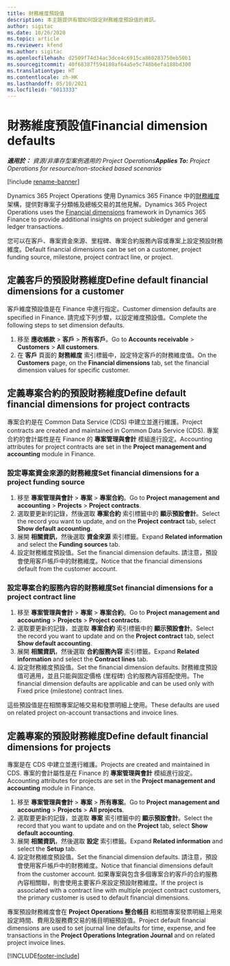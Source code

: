 ```yaml
---
title: 財務維度預設值
description: 本主題提供有關如何設定財務維度預設值的資訊。
author: sigitac
ms.date: 10/26/2020
ms.topic: article
ms.reviewer: kfend
ms.author: sigitac
ms.openlocfilehash: d2509f74d34ac3dce4c6915ca860283750eb50b1
ms.sourcegitcommit: 40f68387f594180af64a5e5c748b6efa188bd300
ms.translationtype: HT
ms.contentlocale: zh-HK
ms.lasthandoff: 05/10/2021
ms.locfileid: "6013333"
---
```

# <a name="financial-dimension-defaults"></a><span data-ttu-id="b2be7-103">財務維度預設值</span><span class="sxs-lookup"><span data-stu-id="b2be7-103">Financial dimension defaults</span></span>

<span data-ttu-id="b2be7-104">_**適用於：** 資源/非庫存型案例適用的 Project Operations_</span><span class="sxs-lookup"><span data-stu-id="b2be7-104">_**Applies To:** Project Operations for resource/non-stocked based scenarios_</span></span>

[!include [rename-banner](~/includes/cc-data-platform-banner.md)]

<span data-ttu-id="b2be7-105">Dynamics 365 Project Operations 使用 Dynamics 365 Finance 中的[財務維度](/dynamics365/finance/general-ledger/financial-dimensions)架構，提供對專案子分類帳及總帳交易的其他見解。</span><span class="sxs-lookup"><span data-stu-id="b2be7-105">Dynamics 365 Project Operations uses the [Financial dimensions](/dynamics365/finance/general-ledger/financial-dimensions) framework in Dynamics 365 Finance to provide additional insights on project subledger and general ledger transactions.</span></span>

<span data-ttu-id="b2be7-106">您可以在客戶、專案資金來源、里程碑、專案合約服務內容或專案上設定預設財務維度。</span><span class="sxs-lookup"><span data-stu-id="b2be7-106">Default financial dimensions can be set on a customer, project funding source, milestone, project contract line, or project.</span></span>

## <a name="define-default-financial-dimensions-for-a-customer"></a><span data-ttu-id="b2be7-107">定義客戶的預設財務維度</span><span class="sxs-lookup"><span data-stu-id="b2be7-107">Define default financial dimensions for a customer</span></span>

<span data-ttu-id="b2be7-108">客戶維度預設值是在 Finance 中進行指定。</span><span class="sxs-lookup"><span data-stu-id="b2be7-108">Customer dimension defaults are specified in Finance.</span></span> <span data-ttu-id="b2be7-109">請完成下列步驟，以設定維度預設值。</span><span class="sxs-lookup"><span data-stu-id="b2be7-109">Complete the following steps to set dimension defaults.</span></span>

1. <span data-ttu-id="b2be7-110">移至 **應收帳款** > **客戶** > **所有客戶**。</span><span class="sxs-lookup"><span data-stu-id="b2be7-110">Go to **Accounts receivable** > **Customers** > **All customers**.</span></span>
2. <span data-ttu-id="b2be7-111">在 **客戶** 頁面的 **財務維度** 索引標籤中，設定特定客戶的財務維度值。</span><span class="sxs-lookup"><span data-stu-id="b2be7-111">On the **Customers** page, on the **Financial dimensions** tab, set the financial dimension values for specific customer.</span></span>

## <a name="define-default-financial-dimensions-for-project-contracts"></a><span data-ttu-id="b2be7-112">定義專案合約的預設財務維度</span><span class="sxs-lookup"><span data-stu-id="b2be7-112">Define default financial dimensions for project contracts</span></span>

<span data-ttu-id="b2be7-113">專案合約是在 Common Data Service (CDS) 中建立並進行維護。</span><span class="sxs-lookup"><span data-stu-id="b2be7-113">Project contracts are created and maintained in Common Data Service (CDS).</span></span> <span data-ttu-id="b2be7-114">專案合約的會計屬性是在 Finance 的 **專案管理與會計** 模組進行設定。</span><span class="sxs-lookup"><span data-stu-id="b2be7-114">Accounting attributes for project contracts are set in the **Project management and accounting** module in Finance.</span></span>

### <a name="set-financial-dimensions-for-a-project-funding-source"></a><span data-ttu-id="b2be7-115">設定專案資金來源的財務維度</span><span class="sxs-lookup"><span data-stu-id="b2be7-115">Set financial dimensions for a project funding source</span></span>

1. <span data-ttu-id="b2be7-116">移至 **專案管理與會計** > **專案** > **專案合約**。</span><span class="sxs-lookup"><span data-stu-id="b2be7-116">Go to **Project management and accounting** > **Projects** > **Project contracts**.</span></span>
2. <span data-ttu-id="b2be7-117">選取要更新的記錄，然後選取 **專案合約** 索引標籤中的 **顯示預設會計**。</span><span class="sxs-lookup"><span data-stu-id="b2be7-117">Select the record you want to update, and on the **Project contract** tab, select **Show default accounting**.</span></span>
3. <span data-ttu-id="b2be7-118">展開 **相關資訊**，然後選取 **資金來源** 索引標籤。</span><span class="sxs-lookup"><span data-stu-id="b2be7-118">Expand **Related information** and select the **Funding sources** tab.</span></span>
4. <span data-ttu-id="b2be7-119">設定財務維度預設值。</span><span class="sxs-lookup"><span data-stu-id="b2be7-119">Set the financial dimension defaults.</span></span> <span data-ttu-id="b2be7-120">請注意，預設會使用客戶帳戶中的財務維度。</span><span class="sxs-lookup"><span data-stu-id="b2be7-120">Notice that the financial dimensions default from the customer account.</span></span>

### <a name="set-financial-dimensions-for-a-project-contract-line"></a><span data-ttu-id="b2be7-121">設定專案合約服務內容的財務維度</span><span class="sxs-lookup"><span data-stu-id="b2be7-121">Set financial dimensions for a project contract line</span></span>

1. <span data-ttu-id="b2be7-122">移至 **專案管理與會計** > **專案** > **專案合約**。</span><span class="sxs-lookup"><span data-stu-id="b2be7-122">Go to **Project management and accounting** > **Projects** > **Project contracts**.</span></span>
2. <span data-ttu-id="b2be7-123">選取要更新的記錄，並選取 **專案合約** 索引標籤中的 **顯示預設會計**。</span><span class="sxs-lookup"><span data-stu-id="b2be7-123">Select the record you want to update and on the **Project contract** tab, select **Show default accounting**.</span></span>
3. <span data-ttu-id="b2be7-124">展開 **相關資訊**，然後選取 **合約服務內容** 索引標籤。</span><span class="sxs-lookup"><span data-stu-id="b2be7-124">Expand **Related information** and select the **Contract lines** tab.</span></span>
4. <span data-ttu-id="b2be7-125">設定財務維度預設值。</span><span class="sxs-lookup"><span data-stu-id="b2be7-125">Set the financial dimension defaults.</span></span> <span data-ttu-id="b2be7-126">財務維度預設值可適用，並且只能與固定價格 (里程碑) 合約服務內容搭配使用。</span><span class="sxs-lookup"><span data-stu-id="b2be7-126">The financial dimension defaults are applicable and can be used only with Fixed price (milestone) contract lines.</span></span>

<span data-ttu-id="b2be7-127">這些預設值是在相關專案記帳交易和發票明細上使用。</span><span class="sxs-lookup"><span data-stu-id="b2be7-127">These defaults are used on related project on-account transactions and invoice lines.</span></span>

## <a name="define-default-financial-dimensions-for-projects"></a><span data-ttu-id="b2be7-128">定義專案的預設財務維度</span><span class="sxs-lookup"><span data-stu-id="b2be7-128">Define default financial dimensions for projects</span></span>

<span data-ttu-id="b2be7-129">專案是在 CDS 中建立並進行維護。</span><span class="sxs-lookup"><span data-stu-id="b2be7-129">Projects are created and maintained in CDS.</span></span> <span data-ttu-id="b2be7-130">專案的會計屬性是在 Finance 的 **專案管理與會計** 模組進行設定。</span><span class="sxs-lookup"><span data-stu-id="b2be7-130">Accounting attributes for projects are set in the **Project management and accounting** module in Finance.</span></span>

1. <span data-ttu-id="b2be7-131">移至 **專案管理與會計** > **專案** > **所有專案**。</span><span class="sxs-lookup"><span data-stu-id="b2be7-131">Go to **Project management and accounting** > **Projects** > **All projects**.</span></span>
2. <span data-ttu-id="b2be7-132">選取要更新的記錄，並選取 **專案** 索引標籤中的 **顯示預設會計**。</span><span class="sxs-lookup"><span data-stu-id="b2be7-132">Select the record that you want to update and on the **Project** tab, select **Show default accounting**.</span></span>
3. <span data-ttu-id="b2be7-133">展開 **相關資訊**，然後選取 **設定** 索引標籤。</span><span class="sxs-lookup"><span data-stu-id="b2be7-133">Expand **Related information** and select the **Setup** tab.</span></span>
4. <span data-ttu-id="b2be7-134">設定財務維度預設值。</span><span class="sxs-lookup"><span data-stu-id="b2be7-134">Set the financial dimension defaults.</span></span> <span data-ttu-id="b2be7-135">請注意，預設會使用客戶帳戶中的財務維度。</span><span class="sxs-lookup"><span data-stu-id="b2be7-135">Notice that financial dimensions default from the customer account.</span></span> <span data-ttu-id="b2be7-136">如果專案與包含多個專案合約客戶的合約服務內容相關聯，則會使用主要客戶來設定預設財務維度。</span><span class="sxs-lookup"><span data-stu-id="b2be7-136">If the project is associated with a contract line with multiple project contract customers, the primary customer is used to default financial dimensions.</span></span>

<span data-ttu-id="b2be7-137">專案預設財務維度會在 **Project Operations 整合帳目** 和相關專案發票明細上用來設定時間、費用及服務費交易的帳目明細預設值。</span><span class="sxs-lookup"><span data-stu-id="b2be7-137">Project default financial dimensions are used to set journal line defaults for time, expense, and fee transactions in the **Project Operations Integration Journal** and on related project invoice lines.</span></span>


[!INCLUDE[footer-include](../includes/footer-banner.md)]